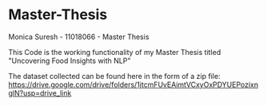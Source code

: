 # Master-Thesis
Monica Suresh - 11018066 - Master Thesis

This Code is the working functionality of my Master Thesis titled "Uncovering Food Insights with NLP"

The dataset collected can be found here in the form of a zip file: https://drive.google.com/drive/folders/1jtcmFUvEAimtVCxyOxPDYUEPozixnglN?usp=drive_link

